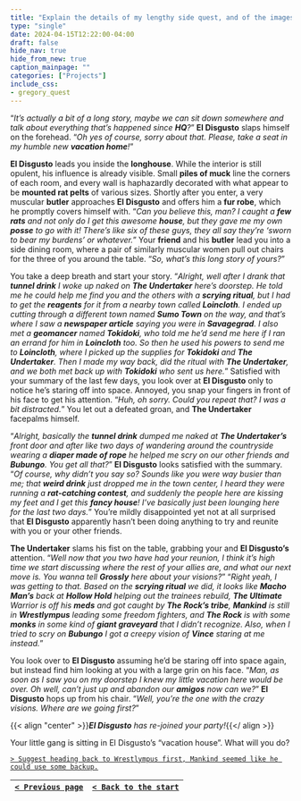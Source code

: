 ```yaml
---
title: "Explain the details of my lengthy side quest, and of the images me and The Undertaker saw in the scrying ritual."
type: "single"
date: 2024-04-15T12:22:00-04:00
draft: false
hide_nav: true
hide_from_new: true
caption_mainpage: ""
categories: ["Projects"]
include_css:
- gregory_quest
---
```


“*It’s actually a bit of a long story, maybe we can sit down somewhere and talk about everything that’s happened since **HQ**?*” **El Disgusto** slaps himself on the forehead. “*Oh yes of course, sorry about that. Please, take a seat in my humble new **vacation home**!*”

**El Disgusto** leads you inside the **longhouse**. While the interior is still opulent, his influence is already visible. Small **piles of muck** line the corners of each room, and every wall is haphazardly decorated with what appear to be **mounted rat pelts** of various sizes. Shortly after you enter, a very muscular **butler** approaches **El Disgusto** and offers him a **fur robe**, which he promptly covers himself with. “*Can you believe this, man? I caught a **few rats** and not only do I get this awesome **house**, but they gave me my own **posse** to go with it! There’s like six of these guys, they all say they’re ‘*sworn to bear my burdens*’ or whatever.*” Your **friend** and his **butler** lead you into a side dining room, where a pair of similarly muscular women pull out chairs for the three of you around the table. “*So, what’s this long story of yours?*”

You take a deep breath and start your story. “*Alright, well after I drank that **tunnel drink** I woke up naked on **The Undertaker** here’s doorstep. He told me he could help me find you and the others with a **scrying ritual**, but I had to get the **reagents** for it from a nearby town called **Loincloth**. I ended up cutting through a different town named **Sumo Town** on the way, and that’s where I saw a **newspaper article** saying you were in **Savagegrad**. I also met a **geomancer** named **Tokidoki**, who told me he’d send me here if I ran an errand for him in **Loincloth** too. So then he used his powers to send me to **Loincloth**, where I picked up the supplies for **Tokidoki** and **The Undertaker**. Then I made my way back, did the ritual with **The Undertaker**, and we both met back up with **Tokidoki** who sent us here.*” Satisfied with your summary of the last few days, you look over at **El Disgusto** only to notice he’s staring off into space. Annoyed, you snap your fingers in front of his face to get his attention. “*Huh, oh sorry. Could you repeat that? I was a bit distracted.*” You let out a defeated groan, and **The Undertaker** facepalms himself.

“*Alright, basically the **tunnel drink** dumped me naked at **The Undertaker’s** front door and after like two days of wandering around the countryside wearing a **diaper made of rope** he helped me scry on our other friends and **Bubungo**. You get all that?*” **El Disgusto** looks satisfied with the summary. “*Of course, why didn’t you say so? Sounds like you were way busier than me; that **weird drink** just dropped me in the town center, I heard they were running a **rat-catching contest**, and suddenly the people here are kissing my feet and I get this **fancy house**! I’ve basically just been lounging here for the last two days.*” You’re mildly disappointed yet not at all surprised that **El Disgusto** apparently hasn’t been doing anything to try and reunite with you or your other friends.

**The Undertaker** slams his fist on the table, grabbing your and **El Disgusto’s** attention. “*Well now that you two have had your reunion, I think it’s high time we start discussing where the rest of your allies are, and what our next move is. You wanna tell **Grossly** here about your visions?*” “*Right yeah, I was getting to that. Based on the **scrying ritual** we did, it looks like **Macho Man’s** back at **Hollow Hold** helping out the trainees rebuild, **The Ultimate** Warrior is off his **meds** and got caught by **The Rock’s tribe**, **Mankind** is still in **Wrestlympus** leading some freedom fighters, and **The Rock** is with some **monks** in some kind of **giant graveyard** that I didn’t recognize. Also, when I tried to scry on **Bubungo** I got a creepy vision of **Vince** staring at me instead.*” 

You look over to **El Disgusto** assuming he’d be staring off into space again, but instead find him looking at you with a large grin on his face. “*Man, as soon as I saw you on my doorstep I knew my little vacation here would be over. Oh well, can’t just up and abandon our **amigos** now can we?*” **El Disgusto** hops up from his chair. “*Well, you’re the one with the crazy visions. Where are we going first?*”

{{< align "center" >}}***El Disgusto** has re-joined your party!*{{</ align >}}

Your little gang is sitting in El Disgusto’s “vacation house”. What will you do?

[``> Suggest heading back to Wrestlympus first, Mankind seemed like he could use some backup.``](../97)

|[``< Previous page``](../95)|[``< Back to the start``](../)|
|---|---|